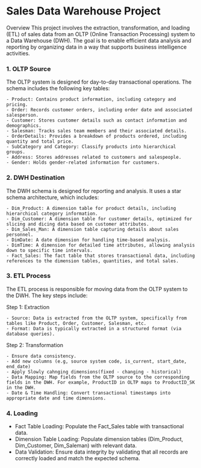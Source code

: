 # Sales Data Warehouse Project

Overview
This project involves the extraction, transformation, and loading (ETL) of sales data from an OLTP (Online Transaction Processing) system to a Data Warehouse (DWH). 
The goal is to enable efficient data analysis and reporting by organizing data in a way that supports business intelligence activities.

### 1. OLTP Source

The OLTP system is designed for day-to-day transactional operations. The schema includes the following key tables:

    - Product: Contains product information, including category and pricing.
    - Order: Records customer orders, including order date and associated salesperson.
    - Customer: Stores customer details such as contact information and demographics.
    - Salesman: Tracks sales team members and their associated details.
    - OrderDetails: Provides a breakdown of products ordered, including quantity and total price.
    - SubCategory and Category: Classify products into hierarchical groups.
    - Address: Stores addresses related to customers and salespeople.
    - Gender: Holds gender-related information for customers.

### 2. DWH Destination

The DWH schema is designed for reporting and analysis. It uses a star schema architecture, which includes:

    - Dim_Product: A dimension table for product details, including hierarchical category information.
    - Dim_Customer: A dimension table for customer details, optimized for slicing and dicing data based on customer attributes.
    - Dim_Sales_Man: A dimension table capturing details about sales personnel.
    - DimDate: A date dimension for handling time-based analysis.
    - DimTime: A dimension for detailed time attributes, allowing analysis down to specific time intervals.
    - Fact_Sales: The fact table that stores transactional data, including references to the dimension tables, quantities, and total sales.
    
### 3. ETL Process

The ETL process is responsible for moving data from the OLTP system to the DWH. The key steps include:

Step 1: Extraction
    
    - Source: Data is extracted from the OLTP system, specifically from tables like Product, Order, Customer, Salesman, etc.
    - Format: Data is typically extracted in a structured format (via database queries).

Step 2: Transformation
        
    - Ensure data consistency.
    - Add new columns (e.g, source system code, is_current, start_date, end_date)
    - Apply Slowly cahnging dimensions(fixed - changing - historical)
    - Data Mapping: Map fields from the OLTP source to the corresponding fields in the DWH. For example, ProductID in OLTP maps to ProductID_SK in the DWH.
    - Date & Time Handling: Convert transactional timestamps into appropriate date and time dimensions.
        
### 4. Loading


- Fact Table Loading: Populate the Fact_Sales table with transactional data.
- Dimension Table Loading: Populate dimension tables (Dim_Product, Dim_Customer, Dim_Saleman) with relevant data.
- Data Validation: Ensure data integrity by validating that all records are correctly loaded and match the expected schema.
